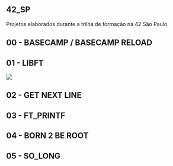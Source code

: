 ## 42_SP
Projetos elaborados durante a trilha de formação na 42 São Paulo


## 00 - BASECAMP / BASECAMP RELOAD


## 01 - LIBFT
<img src="42_SP/libft/libft.png" href="https://github.com/hhenriqu/42_SP/tree/main/libft"/>

## 02 - GET NEXT LINE
## 03 - FT_PRINTF
## 04 - BORN 2 BE ROOT
## 05 - SO_LONG